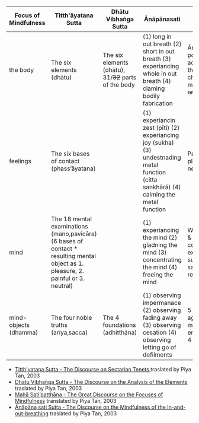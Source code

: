 | Focus of Mindfulness | Titth'āyatana Sutta | Dhātu Vibhaṅga Sutta | Ānāpānasati | Sati’patthāna || -- | -- | -- | -- | -- || the body | The six elements (dhātu) | The six elements (dhātu), 31/~~32~~ parts of the body | (1) long in out breath (2) short in out breath (3) experiancing whole in out breath (4) claming bodily fabrication | Ānāpānasati 1st Triad, 4 posture, full awarenes of activities, 31/~~32~~ parts of the body, 4 elements, 9 charnel-ground meditations, ~~oozing orifices~~ || feelings | The six bases of contact (phass’āyatana) | | (1) experiancin zest (pīti) (2) experiancing joy (sukha) (3) undestnading metal function (citta sankhārā) (4) calming the metal function  | Painful, pleasent, pleasent spiritual, neutral, ~~mental / physcal~~ || mind | The 18 mental examinations (mano,pavicāra) (6 bases of contact * resulting mental object as 1. pleasure, 2. painful or 3. neutral) | | (1) experiancing the mind (2) gladning the mind (3) concentrating the mind (4) freeing the mind | With/without lust, anger & delusion,  contracted/scattered, exalted/unexalted, surpassed/unsurpassed, samadhi/no samadhi, released/unreleased || mind-objects (dhamma) | The four noble truths (ariya,sacca) | The 4 foundations (adhitthāna) | (1) observing impermanace (2) observing fading away (3) observing cesation (4) observing letting go of defilments | 5 hindrances, 5 aggregates, 6 sense media, 7 enlightenment-factors, 4 noble truths |* [Titth'yatana Sutta - The Discourse on Sectarian Tenets](http://dharmafarer.org/wordpress/wp-content/uploads/2009/12/6.8-Titthayatana-S-a03.61-piya.pdf) traslated by Piya Tan, 2003* [Dhātu Vibhaṅga Sutta - The Discourse on the Analysis of the Elements](http://dharmafarer.org/wordpress/wp-content/uploads/2009/12/4.17-Dhatu-Vibhanga-S-m140-piya.pdf) traslated by Piya Tan, 2003* [Mahā Sati’patthāna  - The Great Discourse on the Focuses of Mindfulness](http://dharmafarer.org/wordpress/wp-content/uploads/2009/12/13.2-Mahasatipatthana-S-d22-piya.pdf) translated by Piya Tan, 2003* [Ānâpāna,sati Sutta - The Discourse on the Mindfulness of the In-and-out-breathing](http://dharmafarer.org/wordpress/wp-content/uploads/2009/12/7.13-Anapanasati-S-m118-piya.pdf) traslated by Piya Tan, 2003